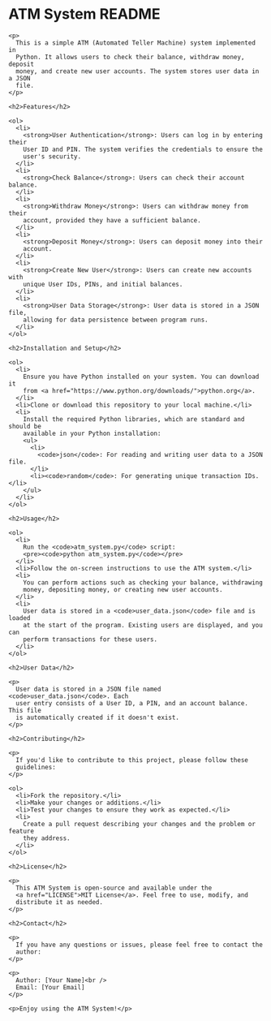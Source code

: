 <!DOCTYPE html>
<html>
  <head>
    <title>ATM System README</title>
  </head>
  <body>
    <h1>ATM System README</h1>

    <p>
      This is a simple ATM (Automated Teller Machine) system implemented in
      Python. It allows users to check their balance, withdraw money, deposit
      money, and create new user accounts. The system stores user data in a JSON
      file.
    </p>

    <h2>Features</h2>

    <ol>
      <li>
        <strong>User Authentication</strong>: Users can log in by entering their
        User ID and PIN. The system verifies the credentials to ensure the
        user's security.
      </li>
      <li>
        <strong>Check Balance</strong>: Users can check their account balance.
      </li>
      <li>
        <strong>Withdraw Money</strong>: Users can withdraw money from their
        account, provided they have a sufficient balance.
      </li>
      <li>
        <strong>Deposit Money</strong>: Users can deposit money into their
        account.
      </li>
      <li>
        <strong>Create New User</strong>: Users can create new accounts with
        unique User IDs, PINs, and initial balances.
      </li>
      <li>
        <strong>User Data Storage</strong>: User data is stored in a JSON file,
        allowing for data persistence between program runs.
      </li>
    </ol>

    <h2>Installation and Setup</h2>

    <ol>
      <li>
        Ensure you have Python installed on your system. You can download it
        from <a href="https://www.python.org/downloads/">python.org</a>.
      </li>
      <li>Clone or download this repository to your local machine.</li>
      <li>
        Install the required Python libraries, which are standard and should be
        available in your Python installation:
        <ul>
          <li>
            <code>json</code>: For reading and writing user data to a JSON file.
          </li>
          <li><code>random</code>: For generating unique transaction IDs.</li>
        </ul>
      </li>
    </ol>

    <h2>Usage</h2>

    <ol>
      <li>
        Run the <code>atm_system.py</code> script:
        <pre><code>python atm_system.py</code></pre>
      </li>
      <li>Follow the on-screen instructions to use the ATM system.</li>
      <li>
        You can perform actions such as checking your balance, withdrawing
        money, depositing money, or creating new user accounts.
      </li>
      <li>
        User data is stored in a <code>user_data.json</code> file and is loaded
        at the start of the program. Existing users are displayed, and you can
        perform transactions for these users.
      </li>
    </ol>

    <h2>User Data</h2>

    <p>
      User data is stored in a JSON file named <code>user_data.json</code>. Each
      user entry consists of a User ID, a PIN, and an account balance. This file
      is automatically created if it doesn't exist.
    </p>

    <h2>Contributing</h2>

    <p>
      If you'd like to contribute to this project, please follow these
      guidelines:
    </p>

    <ol>
      <li>Fork the repository.</li>
      <li>Make your changes or additions.</li>
      <li>Test your changes to ensure they work as expected.</li>
      <li>
        Create a pull request describing your changes and the problem or feature
        they address.
      </li>
    </ol>

    <h2>License</h2>

    <p>
      This ATM System is open-source and available under the
      <a href="LICENSE">MIT License</a>. Feel free to use, modify, and
      distribute it as needed.
    </p>

    <h2>Contact</h2>

    <p>
      If you have any questions or issues, please feel free to contact the
      author:
    </p>

    <p>
      Author: [Your Name]<br />
      Email: [Your Email]
    </p>

    <p>Enjoy using the ATM System!</p>

  </body>
</html>
